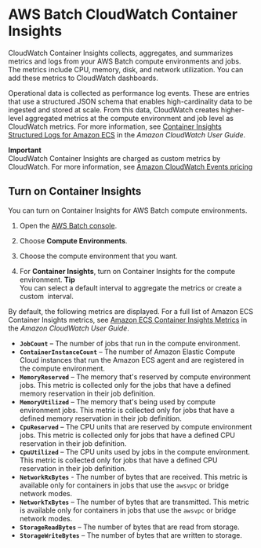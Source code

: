 # AWS Batch CloudWatch Container Insights<a name="cloudwatch-container-insights"></a>

CloudWatch Container Insights collects, aggregates, and summarizes metrics and logs from your AWS Batch compute environments and jobs\. The metrics include CPU, memory, disk, and network utilization\. You can add these metrics to CloudWatch dashboards\. 

Operational data is collected as performance log events\. These are entries that use a structured JSON schema that enables high\-cardinality data to be ingested and stored at scale\. From this data, CloudWatch creates higher\-level aggregated metrics at the compute environment and job level as CloudWatch metrics\. For more information, see [Container Insights Structured Logs for Amazon ECS](https://docs.aws.amazon.com/AmazonCloudWatch/latest/monitoring/Container-Insights-reference-structured-logs-ECS.html) in the *Amazon CloudWatch User Guide*\.

**Important**  
CloudWatch Container Insights are charged as custom metrics by CloudWatch\. For more information, see [Amazon CloudWatch Events pricing](http://aws.amazon.com/cloudwatch/pricing/)

## Turn on Container Insights<a name="cloudwatch-container-insights-working"></a>

You can turn on Container Insights for AWS Batch compute environments\.

1. Open the [AWS Batch console](https://console.aws.amazon.com/batch/home)\.

1. Choose **Compute Environments**\.

1. Choose the compute environment that you want\.

1. For **Container Insights**, turn on Container Insights for the compute  environment\.
**Tip**  
You can select a default interval to aggregate the metrics or create a custom  interval\.

By default, the following metrics are displayed\. For a full list of Amazon ECS Container Insights metrics, see [Amazon ECS Container Insights Metrics](https://docs.aws.amazon.com/AmazonCloudWatch/latest/monitoring/Container-Insights-metrics-ECS.html) in the *Amazon CloudWatch User Guide*\.
+ **`JobCount`** – The number of jobs that run in the compute environment\.
+ **`ContainerInstanceCount`** – The number of Amazon Elastic Compute Cloud instances that run the Amazon ECS agent and are registered in the compute environment\.
+ **`MemoryReserved`** – The memory that's reserved by compute environment jobs\. This metric is collected only for the jobs that have a defined memory reservation in their job definition\.
+ **`MemoryUtilized`** – The memory that's being used by compute environment jobs\. This metric is collected only for jobs that have a defined memory reservation in their job definition\.
+ **`CpuReserved`** – The CPU units that are reserved by compute environment jobs\. This metric is collected only for jobs that have a defined CPU reservation in their job definition\.
+ **`CpuUtilized`** – The CPU units used by jobs in the compute environment\. This metric is collected only for jobs that have a defined CPU reservation in their job definition\.
+ **`NetworkRxBytes`** \- The number of bytes that are received\. This metric is available only for containers in jobs that use the `awsvpc` or bridge network modes\.
+ **`NetworkTxBytes`** – The number of bytes that are transmitted\. This metric is available only for containers in jobs that use the `awsvpc` or bridge network modes\.
+ **`StorageReadBytes`** – The number of bytes that are read from storage\.
+ **`StorageWriteBytes`** – The number of bytes that are written to storage\.